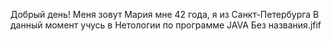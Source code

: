 Добрый день!
Меня зовут Мария
мне 42 года, я из Санкт-Петербурга
В данный момент учусь в Нетологии по программе JAVA
Без названия.jfif